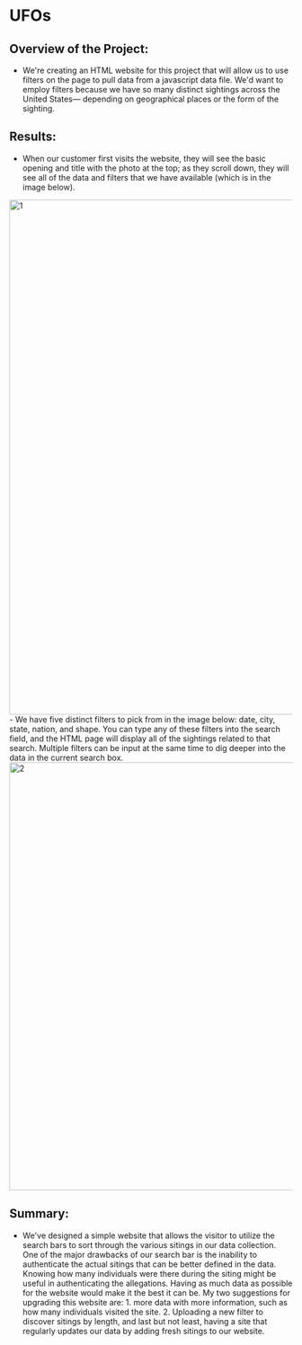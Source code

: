 # UFOs
## Overview of the Project:
- We're creating an HTML website for this project that will allow us to use filters on the page to pull data from a javascript data file. We'd want to employ filters because we have so many distinct sightings across the United States— depending on geographical places or the form of the sighting.
## Results:
- When our customer first visits the website, they will see the basic opening and title with the photo at the top; as they scroll down, they will see all of the data and filters that we have available (which is in the image below). 
<img width="917" alt="1" src="https://user-images.githubusercontent.com/93515126/149726772-88427b66-fa9d-42ef-8801-02443a46a88c.png">
- We have five distinct filters to pick from in the image below: date, city, state, nation, and shape. You can type any of these filters into the search field, and the HTML page will display all of the sightings related to that search. Multiple filters can be input at the same time to dig deeper into the data in the current search box.
<img width="762" alt="2" src="https://user-images.githubusercontent.com/93515126/149727778-d0640dc5-08d5-4d4f-9551-89340b266e48.png">

## Summary:
- We've designed a simple website that allows the visitor to utilize the search bars to sort through the various sitings in our data collection. One of the major drawbacks of our search bar is the inability to authenticate the actual sitings that can be better defined in the data. Knowing how many individuals were there during the siting might be useful in authenticating the allegations. Having as much data as possible for the website would make it the best it can be. My two suggestions for upgrading this website are: 1. more data with more information, such as how many individuals visited the site. 2. Uploading a new filter to discover sitings by length, and last but not least, having a site that regularly updates our data by adding fresh sitings to our website.
